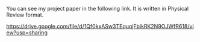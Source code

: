 You can see my project paper in the following link. It is written in Physical Review format.

https://drive.google.com/file/d/1Qf0kxASw3TEquqjFblkRK2N9OJWfR618/view?usp=sharing
